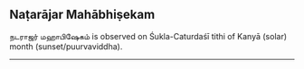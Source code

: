 ## Naṭarājar Mahābhiṣekam
நடராஜர் மஹாபிஷேகம் is observed on Śukla-Caturdaśī tithi of Kanyā (solar) month (sunset/puurvaviddha).



---
